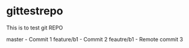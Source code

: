 # gittestrepo
This is to test git REPO

master - Commit 1
feature/b1 - Commit 2
feautre/b1 - Remote commit 3

